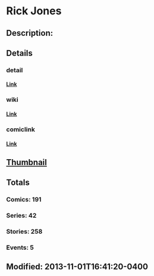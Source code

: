 # Rick Jones
## Description: 
## Details
### detail
#### [Link](http://marvel.com/comics/characters/1009379/rick_jones?utm_campaign=apiRef&utm_source=225578a89fc76f3d20fbffda5d17a88d)
### wiki
#### [Link](http://marvel.com/universe/Jones%2C_Rick?utm_campaign=apiRef&utm_source=225578a89fc76f3d20fbffda5d17a88d)
### comiclink
#### [Link](http://marvel.com/comics/characters/1009379/rick_jones?utm_campaign=apiRef&utm_source=225578a89fc76f3d20fbffda5d17a88d)
## [Thumbnail](http://i.annihil.us/u/prod/marvel/i/mg/2/e0/5274112b036ff.jpg)
## Totals
### Comics: 191
### Series: 42
### Stories: 258
### Events: 5
## Modified: 2013-11-01T16:41:20-0400